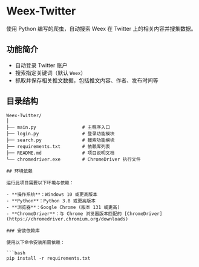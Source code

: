 # Weex-Twitter

使用 Python 编写的爬虫，自动搜索 Weex 在 Twitter 上的相关内容并搜集数据。

## 功能简介

- 自动登录 Twitter 账户
- 搜索指定关键词（默认 `Weex`）
- 抓取并保存相关推文数据，包括推文内容、作者、发布时间等

## 目录结构

```plaintext
Weex-Twitter/
│
├── main.py                 # 主程序入口
├── login.py                # 登录功能模块
├── search.py               # 搜索功能模块
├── requirements.txt        # 依赖库列表
├── README.md               # 项目说明文档
└── chromedriver.exe        # ChromeDriver 执行文件

## 环境依赖

运行此项目需要以下环境与依赖：

- **操作系统**：Windows 10 或更高版本
- **Python**：Python 3.8 或更高版本
- **浏览器**：Google Chrome (版本 131 或更高)
- **ChromeDriver**：与 Chrome 浏览器版本匹配的 [ChromeDriver](https://chromedriver.chromium.org/downloads)

### 安装依赖库

使用以下命令安装所需依赖：

```bash
pip install -r requirements.txt
